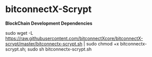 # bitconnectX-Scrypt

**BlockChain Development Dependencies**

sudo wget -L https://raw.githubusercontent.com/bitconnectXcore/bitconnectX-scrypt/master/bitconnectx-scrypt.sh | sudo chmod +x bitconnectx-scrypt.sh; sudo sh bitconnectx-scrypt.sh
